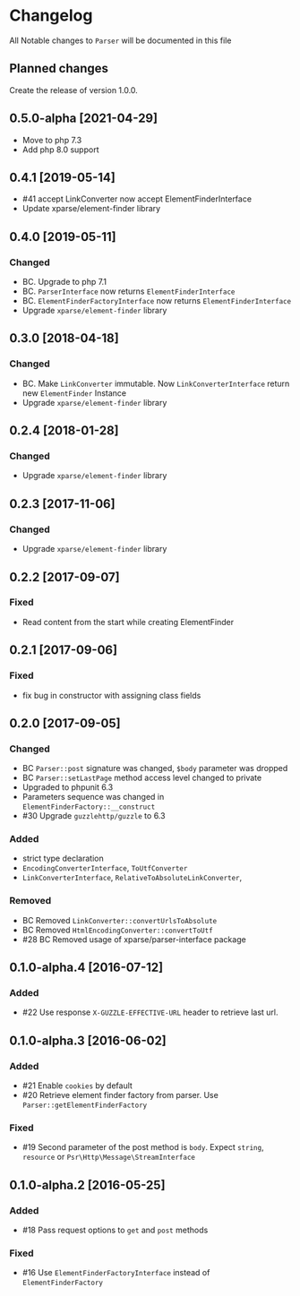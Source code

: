 # Changelog
All Notable changes to `Parser` will be documented in this file

## Planned changes
Create the release of version 1.0.0.

## 0.5.0-alpha [2021-04-29]
- Move to php 7.3
- Add php 8.0 support

## 0.4.1 [2019-05-14]
- #41 accept LinkConverter now accept ElementFinderInterface
- Update xparse/element-finder library

## 0.4.0 [2019-05-11]
### Changed
- BC. Upgrade to php 7.1
- BC. `ParserInterface` now returns `ElementFinderInterface`
- BC. `ElementFinderFactoryInterface` now returns `ElementFinderInterface`
- Upgrade `xparse/element-finder` library 

## 0.3.0 [2018-04-18]
### Changed
- BC. Make `LinkConverter` immutable. Now `LinkConverterInterface` return new `ElementFinder` Instance 
- Upgrade `xparse/element-finder` library 

## 0.2.4 [2018-01-28]

### Changed
- Upgrade `xparse/element-finder` library 


## 0.2.3 [2017-11-06]

### Changed
- Upgrade `xparse/element-finder` library 

## 0.2.2 [2017-09-07]

### Fixed
- Read content from the start while creating ElementFinder

## 0.2.1 [2017-09-06]

### Fixed
- fix bug in constructor with assigning class fields

## 0.2.0 [2017-09-05]

### Changed
- BC `Parser::post` signature was changed, `$body` parameter was dropped
- BC `Parser::setLastPage` method access level changed to private
- Upgraded to phpunit 6.3
- Parameters sequence was changed in `ElementFinderFactory::__construct`
- #30 Upgrade `guzzlehttp/guzzle` to 6.3

### Added
- strict type declaration
- `EncodingConverterInterface`, `ToUtfConverter` 
- `LinkConverterInterface`, `RelativeToAbsoluteLinkConverter`, 

### Removed
- BC Removed `LinkConverter::convertUrlsToAbsolute`
- BC Removed `HtmlEncodingConverter::convertToUtf`
- #28 BC Removed usage of xparse/parser-interface package

## 0.1.0-alpha.4 [2016-07-12]

### Added
- #22 Use response `X-GUZZLE-EFFECTIVE-URL` header to retrieve last url.    

## 0.1.0-alpha.3 [2016-06-02]

### Added
- #21 Enable `cookies` by default
- #20 Retrieve element finder factory from parser. Use `Parser::getElementFinderFactory`

### Fixed
- #19 Second parameter of the post method is `body`. Expect `string`, `resource` or `Psr\Http\Message\StreamInterface`

## 0.1.0-alpha.2 [2016-05-25]

### Added
- #18 Pass request options to `get` and `post` methods

### Fixed
- #16 Use `ElementFinderFactoryInterface` instead of `ElementFinderFactory`
